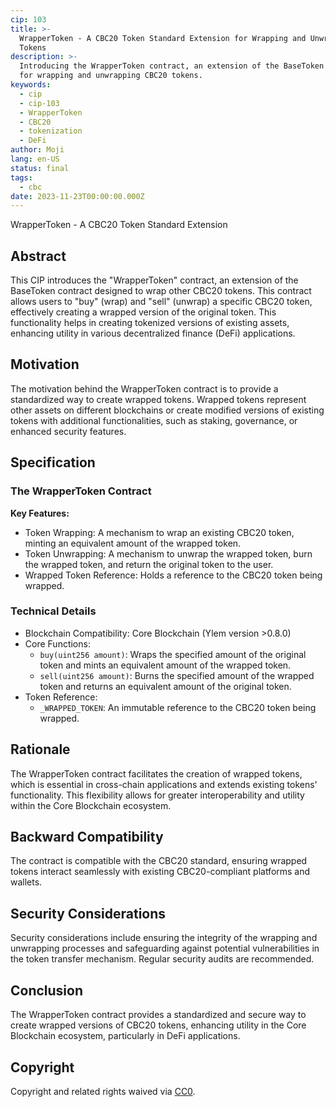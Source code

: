 ```yaml
---
cip: 103
title: >-
  WrapperToken - A CBC20 Token Standard Extension for Wrapping and Unwrapping
  Tokens
description: >-
  Introducing the WrapperToken contract, an extension of the BaseToken contract
  for wrapping and unwrapping CBC20 tokens.
keywords:
  - cip
  - cip-103
  - WrapperToken
  - CBC20
  - tokenization
  - DeFi
author: Moji
lang: en-US
status: final
tags:
  - cbc
date: 2023-11-23T00:00:00.000Z
---
```


WrapperToken - A CBC20 Token Standard Extension

<!--truncate-->

## Abstract

This CIP introduces the "WrapperToken" contract, an extension of the BaseToken contract designed to wrap other CBC20 tokens. This contract allows users to "buy" (wrap) and "sell" (unwrap) a specific CBC20 token, effectively creating a wrapped version of the original token. This functionality helps in creating tokenized versions of existing assets, enhancing utility in various decentralized finance (DeFi) applications.

## Motivation

The motivation behind the WrapperToken contract is to provide a standardized way to create wrapped tokens. Wrapped tokens represent other assets on different blockchains or create modified versions of existing tokens with additional functionalities, such as staking, governance, or enhanced security features.

## Specification

### The WrapperToken Contract

**Key Features:**

- Token Wrapping: A mechanism to wrap an existing CBC20 token, minting an equivalent amount of the wrapped token.
- Token Unwrapping: A mechanism to unwrap the wrapped token, burn the wrapped token, and return the original token to the user.
- Wrapped Token Reference: Holds a reference to the CBC20 token being wrapped.

### Technical Details

- Blockchain Compatibility: Core Blockchain (Ylem version >0.8.0)
- Core Functions:
  - `buy(uint256 amount)`: Wraps the specified amount of the original token and mints an equivalent amount of the wrapped token.
  - `sell(uint256 amount)`: Burns the specified amount of the wrapped token and returns an equivalent amount of the original token.
- Token Reference:
  - `_WRAPPED_TOKEN`: An immutable reference to the CBC20 token being wrapped.

## Rationale

The WrapperToken contract facilitates the creation of wrapped tokens, which is essential in cross-chain applications and extends existing tokens' functionality. This flexibility allows for greater interoperability and utility within the Core Blockchain ecosystem.

## Backward Compatibility

The contract is compatible with the CBC20 standard, ensuring wrapped tokens interact seamlessly with existing CBC20-compliant platforms and wallets.

## Security Considerations

Security considerations include ensuring the integrity of the wrapping and unwrapping processes and safeguarding against potential vulnerabilities in the token transfer mechanism. Regular security audits are recommended.

## Conclusion

The WrapperToken contract provides a standardized and secure way to create wrapped versions of CBC20 tokens, enhancing utility in the Core Blockchain ecosystem, particularly in DeFi applications.

## Copyright

Copyright and related rights waived via [CC0](https://creativecommons.org/publicdomain/zero/1.0/).
